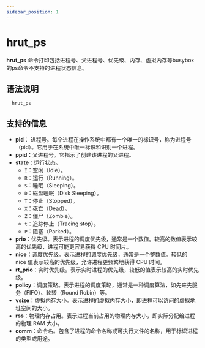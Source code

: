 ```yaml
---
sidebar_position: 1
---
```


# hrut_ps

**hrut_ps** 命令打印包括进程号、父进程号、优先级、内存、虚拟内存等busybox的ps命令不支持的进程状态信息。

## 语法说明

```
  hrut_ps
```

## 支持的信息

- **pid**： 进程号。每个进程在操作系统中都有一个唯一的标识号，称为进程号（pid）。它用于在系统中唯一标识和识别一个进程。
- **ppid**：父进程号。它指示了创建该进程的父进程。
- **state**：运行状态。
  - `I`：空闲（Idle）。
  - `R`：运行（Running）。
  - `S`：睡眠（Sleeping）。
  - `D`：磁盘睡眠（Disk Sleeping）。
  - `T`：停止（Stopped）。
  - `X`：死亡（Dead）。
  - `Z`：僵尸（Zombie）。
  - `t`：追踪停止（Tracing stop）。
  - `P`：阻塞（Parked）。
- **prio**：优先级。表示进程的调度优先级，通常是一个数值。较高的数值表示较高的优先级，进程可能更容易获得 CPU 时间片。
- **nice**：调度优先级。表示进程的调度优先级，通常是一个整数值。较低的 nice 值表示较高的优先级，允许进程更频繁地获得 CPU 时间。
- **rt_prio**：实时优先级。表示实时进程的优先级，较低的值表示较高的实时优先级。
- **policy**：调度策略。表示进程的调度策略，通常是一种调度算法，如先来先服务（FIFO）、轮转（Round Robin）等。
- **vsize**：虚拟内存大小。表示进程的虚拟内存大小，即进程可以访问的虚拟地址空间的大小。
- **rss**：物理内存占用。表示进程当前占用的物理内存大小，即实际分配给进程的物理 RAM 大小。
- **comm**：命令名。包含了进程的命令名称或可执行文件的名称，用于标识进程的类型或用途。
